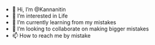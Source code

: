 - 👋 Hi, I’m @Kannanitin
- 👀 I’m interested in Life
- 🌱 I’m currently learning from my mistakes
- 💞️ I’m looking to collaborate on making bigger mistakes
- 📫 How to reach me by mistake

<!---
Kannanitin/Kannanitin is a ✨ special ✨ repository because its `README.md` (this file) appears on your GitHub profile.
You can click the Preview link to take a look at your changes.
--->
